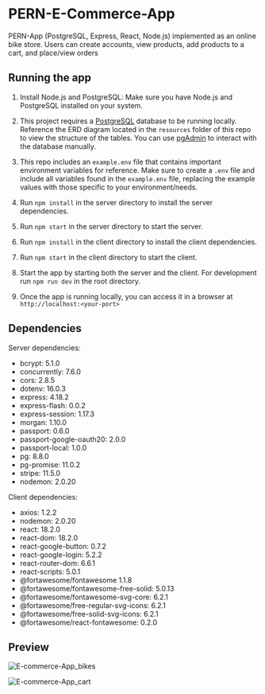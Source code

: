 # PERN-E-Commerce-App

PERN-App (PostgreSQL, Express, React, Node.js) implemented as an online bike store. Users can create accounts, view products, add products to a cart, and place/view orders


## Running the app

1. Install Node.js and PostgreSQL: Make sure you have Node.js and PostgreSQL installed on your system.

2. This project requires a [PostgreSQL](https://www.postgresql.org/) database to be running locally.  Reference the ERD diagram located in the `resources` folder of this repo to view the structure of the tables.  You can use [pgAdmin](https://www.pgadmin.org/) to interact with the database manually.

3. This repo includes an `example.env` file that contains important environment variables for reference.  Make sure to create a `.env` file and include all variables found in the `example.env` file, replacing the example values with those specific to your environment/needs.

5. Run `npm install` in the server directory to install the server dependencies.

6. Run `npm start` in the server directory to start the server.

7. Run `npm install` in the client directory to install the client dependencies.

8. Run `npm start` in the client directory to start the client.

9. Start the app by starting both the server and the client. For development run `npm run dev` in the root directory.

10. Once the app is running locally, you can access it in a browser at `http://localhost:<your-port>`


## Dependencies

Server dependencies:
- bcrypt: 5.1.0
- concurrently: 7.6.0
- cors: 2.8.5
- dotenv: 16.0.3
- express: 4.18.2
- express-flash: 0.0.2
- express-session: 1.17.3
- morgan: 1.10.0
- passport: 0.6.0
- passport-google-oauth20: 2.0.0
- passport-local: 1.0.0
- pg: 8.8.0
- pg-promise: 11.0.2
- stripe: 11.5.0
- nodemon: 2.0.20

Client dependencies:
- axios: 1.2.2
- nodemon: 2.0.20
- react: 18.2.0
- react-dom: 18.2.0
- react-google-button: 0.7.2
- react-google-login: 5.2.2
- react-router-dom: 6.6.1
- react-scripts: 5.0.1
- @fortawesome/fontawesome 1.1.8
- @fortawesome/fontawesome-free-solid: 5.0.13
- @fortawesome/fontawesome-svg-core: 6.2.1
- @fortawesome/free-regular-svg-icons: 6.2.1
- @fortawesome/free-solid-svg-icons: 6.2.1
- @fortawesome/react-fontawesome: 0.2.0


## Preview
![E-commerce-App_bikes](https://user-images.githubusercontent.com/30770031/220947419-b6f96a9b-6b68-4849-a4ff-6d1936cfe0fd.png)

![E-commerce-App_cart](https://user-images.githubusercontent.com/30770031/220947428-dc324476-ffe2-4d1a-baad-40e5a756d70b.png)
